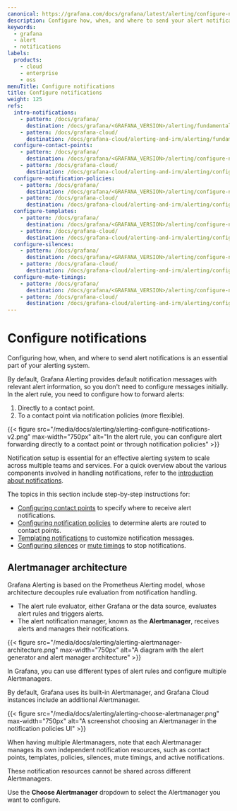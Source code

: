 ```yaml
---
canonical: https://grafana.com/docs/grafana/latest/alerting/configure-notifications
description: Configure how, when, and where to send your alert notifications
keywords:
  - grafana
  - alert
  - notifications
labels:
  products:
    - cloud
    - enterprise
    - oss
menuTitle: Configure notifications
title: Configure notifications
weight: 125
refs:
  intro-notifications:
    - pattern: /docs/grafana/
      destination: /docs/grafana/<GRAFANA_VERSION>/alerting/fundamentals/notifications/
    - pattern: /docs/grafana-cloud/
      destination: /docs/grafana-cloud/alerting-and-irm/alerting/fundamentals/notifications/
  configure-contact-points:
    - pattern: /docs/grafana/
      destination: /docs/grafana/<GRAFANA_VERSION>/alerting/configure-notifications/manage-contact-points/
    - pattern: /docs/grafana-cloud/
      destination: /docs/grafana-cloud/alerting-and-irm/alerting/configure-notifications/manage-contact-points/
  configure-notification-policies:
    - pattern: /docs/grafana/
      destination: /docs/grafana/<GRAFANA_VERSION>/alerting/configure-notifications/create-notification-policy/
    - pattern: /docs/grafana-cloud/
      destination: /docs/grafana-cloud/alerting-and-irm/alerting/configure-notifications/create-notification-policy/
  configure-templates:
    - pattern: /docs/grafana/
      destination: /docs/grafana/<GRAFANA_VERSION>/alerting/configure-notifications/template-notifications/
    - pattern: /docs/grafana-cloud/
      destination: /docs/grafana-cloud/alerting-and-irm/alerting/configure-notifications/template-notifications/
  configure-silences:
    - pattern: /docs/grafana/
      destination: /docs/grafana/<GRAFANA_VERSION>/alerting/configure-notifications/create-silence/
    - pattern: /docs/grafana-cloud/
      destination: /docs/grafana-cloud/alerting-and-irm/alerting/configure-notifications/create-silence/
  configure-mute-timings:
    - pattern: /docs/grafana/
      destination: /docs/grafana/<GRAFANA_VERSION>/alerting/configure-notifications/mute-timings/
    - pattern: /docs/grafana-cloud/
      destination: /docs/grafana-cloud/alerting-and-irm/alerting/configure-notifications/mute-timings/
---
```


# Configure notifications

Configuring how, when, and where to send alert notifications is an essential part of your alerting system.

By default, Grafana Alerting provides default notification messages with relevant alert information, so you don't need to configure messages initially. In the alert rule, you need to configure how to forward alerts:

1. Directly to a contact point.
2. To a contact point via notification policies (more flexible).

{{< figure src="/media/docs/alerting/alerting-configure-notifications-v2.png" max-width="750px" alt="In the alert rule, you can configure alert forwarding directly to a contact point or through notification policies" >}}

Notification setup is essential for an effective alerting system to scale across multiple teams and services. For a quick overview about the various components involved in handling notifications, refer to the [introduction about notifications](ref:intro-notifications).

The topics in this section include step-by-step instructions for:

- [Configuring contact points](ref:configure-contact-points) to specify where to receive alert notifications.
- [Configuring notification policies](ref:configure-notification-policies) to determine alerts are routed to contact points.
- [Templating notifications](ref:configure-templates) to customize notification messages.
- [Configuring silences](ref:configure-silences) or [mute timings](ref:configure-mute-timings) to stop notifications.

## Alertmanager architecture

Grafana Alerting is based on the Prometheus Alerting model, whose architecture decouples rule evaluation from notification handling.

- The alert rule evaluator, either Grafana or the data source, evaluates alert rules and triggers alerts.
- The alert notification manager, known as the **Alertmanager**, receives alerts and manages their notifications.

{{< figure src="/media/docs/alerting/alerting-alertmanager-architecture.png" max-width="750px" alt="A diagram with the alert generator and alert manager architecture" >}}

In Grafana, you can use different types of alert rules and configure multiple Alertmanagers.

By default, Grafana uses its built-in Alertmanager, and Grafana Cloud instances include an additional Alertmanager.

{{< figure src="/media/docs/alerting/alerting-choose-alertmanager.png" max-width="750px" alt="A screenshot choosing an Alertmanager in the notification policies UI" >}}

When having multiple Alertmanagers, note that each Alertmanager manages its own independent notification resources, such as contact points, templates, policies, silences, mute timings, and active notifications.

These notification resources cannot be shared across different Alertmanagers.

Use the **Choose Alertmanager** dropdown to select the Alertmanager you want to configure.
